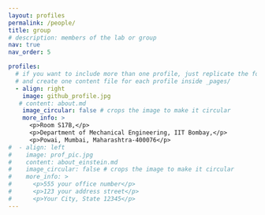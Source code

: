 ```yaml
---
layout: profiles
permalink: /people/
title: group
# description: members of the lab or group
nav: true
nav_order: 5

profiles:
  # if you want to include more than one profile, just replicate the following block
  # and create one content file for each profile inside _pages/
  - align: right
    image: github_profile.jpg
   # content: about.md
    image_circular: false # crops the image to make it circular
    more_info: >
      <p>Room S17B,</p>
      <p>Department of Mechanical Engineering, IIT Bombay,</p>
      <p>Powai, Mumbai, Maharashtra-400076</p>
#  - align: left
#    image: prof_pic.jpg
#    content: about_einstein.md
#    image_circular: false # crops the image to make it circular
#    more_info: >
#      <p>555 your office number</p>
#      <p>123 your address street</p>
#      <p>Your City, State 12345</p>
---
```


